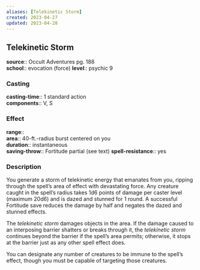 ```yaml
---
aliases: [Telekinetic Storm]
created: 2023-04-27
updated: 2023-04-28
---
```


## Telekinetic Storm

**source**:: Occult Adventures pg. 188  
**school**:: evocation (force)
**level**:: psychic 9

### Casting

**casting-time**:: 1 standard action  
**components**:: V, S

### Effect

**range**::  
**area**:: 40-ft.-radius burst centered on you  
**duration**:: instantaneous  
**saving-throw**:: Fortitude partial (see text)
**spell-resistance**:: yes

### Description

You generate a storm of telekinetic energy that emanates from you, ripping through the spell’s area of effect with devastating force. Any creature caught in the spell’s radius takes 1d6 points of damage per caster level (maximum 20d6) and is dazed and stunned for 1 round. A successful Fortitude save reduces the damage by half and negates the dazed and stunned effects.  
  
The *telekinetic storm* damages objects in the area. If the damage caused to an interposing barrier shatters or breaks through it, the *telekinetic storm* continues beyond the barrier if the spell’s area permits; otherwise, it stops at the barrier just as any other spell effect does.  
  
You can designate any number of creatures to be immune to the spell’s effect, though you must be capable of targeting those creatures.
